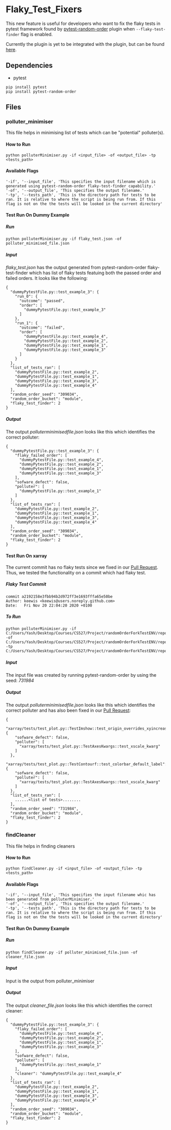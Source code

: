 # Flaky_Test_Fixers

This new feature is useful for developers who want to fix the flaky tests in pytest framework found by [pytest-random-order](https://pypi.org/project/pytest-random-order/) plugin when `--flaky-test-finder` flag is enabled. 

Currently the plugin is yet to be integrated with the plugin, but can be found [here](https://github.com/yashsaboo/pytest-random-order/tree/add_flaky_test_finder).

## Dependencies

- pytest
```
pip install pytest
pip install pytest-random-order
```

## Files

### polluter_minimiser
This file helps in minimising list of tests which can be "potential" polluter(s).

#### How to Run
```
python polluterMinimiser.py -if <input_file> -of <output_file> -tp <tests_path>
```

#### Available Flags
```
'-if', '--input_file', 'This specifies the input filename which is generated using pytest-random-order flaky-test-finder capability.'
'-of', '--output_file', 'This specifies the output filename.'
'-tp', '--tests_path', 'This is the directory path for tests to be ran. It is relative to where the script is being run from. If this flag is not on the the tests will be looked in the current directory'
```

#### Test Run On Dummy Example

##### Run
```
python polluterMinimiser.py -if flaky_test.json -of polluter_minimised_file.json
```

##### Input
*flaky_test.json* has the output generated from pytest-random-order flaky-test-finder which has list of flaky tests featuing both the passed order and failed orders. It looks like the following:
```
{
  "dummyPytestFile.py::test_example_3": {
    "run_0": {
      "outcome": "passed",
      "order": [
        "dummyPytestFile.py::test_example_3"
      ]
    },
    "run_1": {
      "outcome": "failed",
      "order": [
        "dummyPytestFile.py::test_example_4",
        "dummyPytestFile.py::test_example_2",
        "dummyPytestFile.py::test_example_1",
        "dummyPytestFile.py::test_example_3"
      ]
    }
  },
  "list_of_tests_ran": [
    "dummyPytestFile.py::test_example_2",
    "dummyPytestFile.py::test_example_1",
    "dummyPytestFile.py::test_example_3",
    "dummyPytestFile.py::test_example_4"
  ],
  "random_order_seed": "309034",
  "random_order_bucket": "module",
  "flaky_test_finder": 2
}
```

##### Output
The output *polluterminimisedfile.json* looks like this which identifies the correct polluter:
```
{
  "dummyPytestFile.py::test_example_3": {
    "flaky_failed_order": [
      "dummyPytestFile.py::test_example_4",
      "dummyPytestFile.py::test_example_2",
      "dummyPytestFile.py::test_example_1",
      "dummyPytestFile.py::test_example_3"
    ],
    "sofware_defect": false,
    "polluter": [
      "dummyPytestFile.py::test_example_1"
    ]
  },
  "list_of_tests_ran": [
    "dummyPytestFile.py::test_example_2",
    "dummyPytestFile.py::test_example_1",
    "dummyPytestFile.py::test_example_3",
    "dummyPytestFile.py::test_example_4"
  ],
  "random_order_seed": "309034",
  "random_order_bucket": "module",
  "flaky_test_finder": 2
}
```

#### Test Run On xarray
The current commit has no flaky tests since we fixed in our [Pull Request](https://github.com/pydata/xarray/pull/4600). Thus, we tested the functionality on a commit which had flaky test.
##### Flaky Test Commit
```
commit a2192158e3fbb94b2d972ff3e1693fffa65e50be       
Author: keewis <keewis@users.noreply.github.com>
Date:   Fri Nov 20 22:04:20 2020 +0100
```

##### To Run
```
python polluterMinimiser.py -if C:/Users/Yash/Desktop/Courses/CS527/Project/randomOrderForkTestENV/reposToTestPlugin/xarray/xarray/flaky_test.json -of C:/Users/Yash/Desktop/Courses/CS527/Project/randomOrderForkTestENV/reposToTestPlugin/xarray/xarray/polluter_minimised_file.json -tp C:/Users/Yash/Desktop/Courses/CS527/Project/randomOrderForkTestENV/reposToTestPlugin/xarray/
```

##### Input
The input file was created by running pytest-random-order by using the seed: *731984*

##### Output
The output *polluterminimisedfile.json* looks like this which identifies the correct polluter and has also been fixed in our [Pull Request](https://github.com/pydata/xarray/pull/4600):
```
{
  "xarray/tests/test_plot.py::TestImshow::test_origin_overrides_xyincrease": {
    "sofware_defect": false,
    "polluter": [
      "xarray/tests/test_plot.py::TestAxesKwargs::test_xscale_kwarg"
    ]
  },
  "xarray/tests/test_plot.py::TestContourf::test_colorbar_default_label": {
    "sofware_defect": false,
    "polluter": [
      "xarray/tests/test_plot.py::TestAxesKwargs::test_xscale_kwarg"
    ]
  },
  "list_of_tests_ran": [
    ......<list of tests>........
  ],
  "random_order_seed": "731984",
  "random_order_bucket": "module",
  "flaky_test_finder": 2
}
```

### findCleaner
This file helps in finding cleaners

#### How to Run
```
python findCleaner.py -if <input_file> -of <output_file> -tp <tests_path>
```

#### Available Flags
```
'-if', '--input_file', 'This specifies the input filename whic has been generated from polluterMinimiser.'
'-of', '--output_file', 'This specifies the output filename.'
'-tp', '--tests_path', 'This is the directory path for tests to be ran. It is relative to where the script is being run from. If this flag is not on the the tests will be looked in the current directory'
```

#### Test Run On Dummy Example

##### Run
```
python findCleaner.py -if polluter_minimised_file.json -of cleaner_file.json
```

##### Input
Input is the output from polluter_minimiser

##### Output
The output *cleaner_file.json* looks like this which identifies the correct cleaner:
```
{
  "dummyPytestFile.py::test_example_3": {
    "flaky_failed_order": [
      "dummyPytestFile.py::test_example_4",
      "dummyPytestFile.py::test_example_2",
      "dummyPytestFile.py::test_example_1",
      "dummyPytestFile.py::test_example_3"
    ],
    "sofware_defect": false,
    "polluter": [
      "dummyPytestFile.py::test_example_1"
    ],
    "cleaner": "dummyPytestFile.py::test_example_4"
  },
  "list_of_tests_ran": [
    "dummyPytestFile.py::test_example_2",
    "dummyPytestFile.py::test_example_1",
    "dummyPytestFile.py::test_example_3",
    "dummyPytestFile.py::test_example_4"
  ],
  "random_order_seed": "309034",
  "random_order_bucket": "module",
  "flaky_test_finder": 2
}
```
